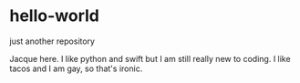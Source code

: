 # hello-world
just another repository

Jacque here. I like python and swift but I am still really new to coding.
I like tacos and I am gay, so that's ironic.
